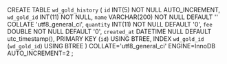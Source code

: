 CREATE TABLE `wd_gold_history` (
	`id` INT(5) NOT NULL AUTO_INCREMENT,
	`wd_gold_id` INT(11) NOT NULL,
	`name` VARCHAR(200) NOT NULL DEFAULT '' COLLATE 'utf8_general_ci',
	`quantity` INT(11) NOT NULL DEFAULT '0',
	`fee` DOUBLE NOT NULL DEFAULT '0',
	`created_at` DATETIME NULL DEFAULT utc_timestamp(),
	PRIMARY KEY (`id`) USING BTREE,
	INDEX `wd_gold_id` (`wd_gold_id`) USING BTREE
)
COLLATE='utf8_general_ci'
ENGINE=InnoDB
AUTO_INCREMENT=2
;
